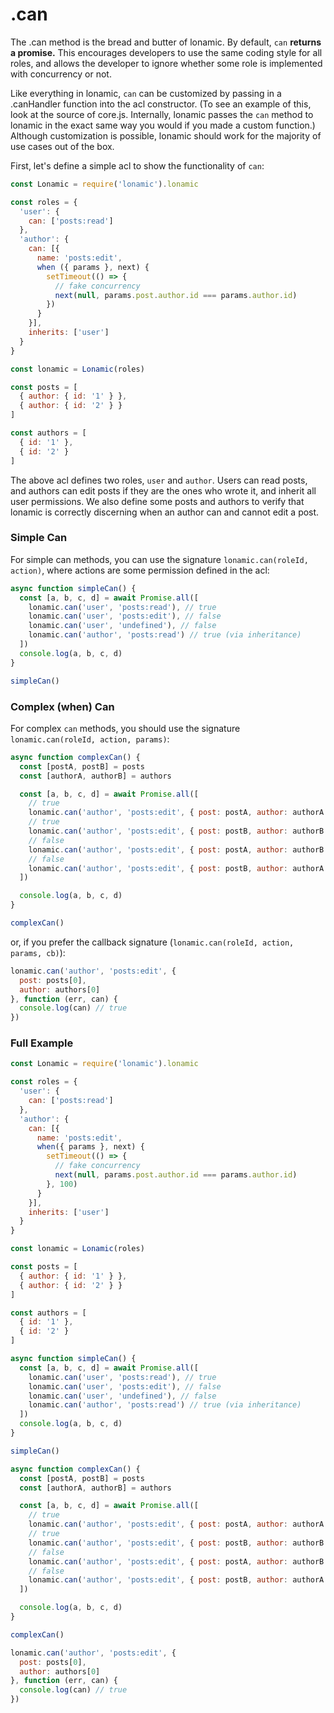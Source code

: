 # .can

The .can method is the bread and butter of lonamic. By default, `can` **returns a promise.** This encourages developers to use the same coding style for all roles, and allows the developer to ignore whether some role is implemented with concurrency or not.

Like everything in lonamic, `can` can be customized by passing in a .canHandler function into the acl constructor. (To see an example of this, look at the source of core.js. Internally, lonamic passes the `can` method to lonamic in the exact same way you would if you made a custom function.) Although customization is possible, lonamic should work for the majority of use cases out of the box.

First, let's define a simple acl to show the functionality of `can`:

```js
const Lonamic = require('lonamic').lonamic

const roles = {
  'user': {
    can: ['posts:read']
  },
  'author': {
    can: [{
      name: 'posts:edit',
      when ({ params }, next) {
        setTimeout(() => {
          // fake concurrency
          next(null, params.post.author.id === params.author.id)
        })
      }
    }],
    inherits: ['user']
  }
}

const lonamic = Lonamic(roles)

const posts = [
  { author: { id: '1' } },
  { author: { id: '2' } }
]

const authors = [
  { id: '1' },
  { id: '2' }
]
```

The above acl defines two roles, `user` and `author`. Users can read posts, and authors can edit posts if they are the ones who wrote it, and inherit all user permissions. We also define some posts and authors to verify that lonamic is correctly discerning when an author can and cannot edit a post.

### Simple Can

For simple can methods, you can use the signature `lonamic.can(roleId, action)`, where actions are some permission defined in the acl:

```js
async function simpleCan() {
  const [a, b, c, d] = await Promise.all([
    lonamic.can('user', 'posts:read'), // true
    lonamic.can('user', 'posts:edit'), // false
    lonamic.can('user', 'undefined'), // false
    lonamic.can('author', 'posts:read') // true (via inheritance)
  ])
  console.log(a, b, c, d)
}

simpleCan()
```

### Complex (when) Can

For complex `can` methods, you should use the signature `lonamic.can(roleId, action, params)`:

```js
async function complexCan() {
  const [postA, postB] = posts
  const [authorA, authorB] = authors

  const [a, b, c, d] = await Promise.all([
    // true
    lonamic.can('author', 'posts:edit', { post: postA, author: authorA }),
    // true
    lonamic.can('author', 'posts:edit', { post: postB, author: authorB }),
    // false
    lonamic.can('author', 'posts:edit', { post: postA, author: authorB }),
    // false
    lonamic.can('author', 'posts:edit', { post: postB, author: authorA })
  ])

  console.log(a, b, c, d)
}

complexCan()
```

or, if you prefer the callback signature (`lonamic.can(roleId, action, params, cb)`):

```js
lonamic.can('author', 'posts:edit', {
  post: posts[0],
  author: authors[0]
}, function (err, can) {
  console.log(can) // true
})
```

### Full Example

```js
const Lonamic = require('lonamic').lonamic

const roles = {
  'user': {
    can: ['posts:read']
  },
  'author': {
    can: [{
      name: 'posts:edit',
      when({ params }, next) {
        setTimeout(() => {
          // fake concurrency
          next(null, params.post.author.id === params.author.id)
        }, 100)
      }
    }],
    inherits: ['user']
  }
}

const lonamic = Lonamic(roles)

const posts = [
  { author: { id: '1' } },
  { author: { id: '2' } }
]

const authors = [
  { id: '1' },
  { id: '2' }
]

async function simpleCan() {
  const [a, b, c, d] = await Promise.all([
    lonamic.can('user', 'posts:read'), // true
    lonamic.can('user', 'posts:edit'), // false
    lonamic.can('user', 'undefined'), // false
    lonamic.can('author', 'posts:read') // true (via inheritance)
  ])
  console.log(a, b, c, d)
}

simpleCan()

async function complexCan() {
  const [postA, postB] = posts
  const [authorA, authorB] = authors

  const [a, b, c, d] = await Promise.all([
    // true
    lonamic.can('author', 'posts:edit', { post: postA, author: authorA }),
    // true
    lonamic.can('author', 'posts:edit', { post: postB, author: authorB }),
    // false
    lonamic.can('author', 'posts:edit', { post: postA, author: authorB }),
    // false
    lonamic.can('author', 'posts:edit', { post: postB, author: authorA })
  ])

  console.log(a, b, c, d)
}

complexCan()

lonamic.can('author', 'posts:edit', {
  post: posts[0],
  author: authors[0]
}, function (err, can) {
  console.log(can) // true
})
```
